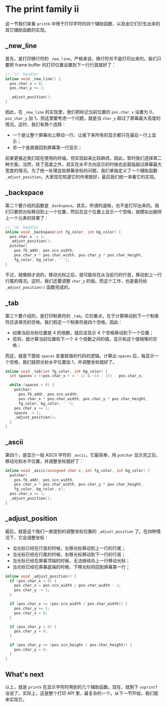 # The print family ii

这一节我们来看 `printk` 中用于打印字符的四个辅助函数，以及由它们衍生出来的其它辅助函数的实现。

## _new_line

首先，是打印换行符的 `_new_line`。严格来说，换行符并不是打印出来的。我们只要把 frame buffer 的打印位置设置到下一行行首就好了：

```c
// `\n` handler
inline void _new_line() {
  pos.char_x = 0;
  pos.char_y += 1;

  _adjust_position();
}
```

因此，在 `_new_line` 的实现里，我们把标记当前位置的 `pos.char_x` 设置为 0，`pox_char_y` 加 1。但这里要考虑一个问题，就是当 `char_y` 超过了屏幕最大高度的情况。这时，我们有两个选择：

* 一个是让整个屏幕向上移动一行，让接下来所有的显示都只在最后一行上显示；
* 另一个是直接回到屏幕第一行显示；

前者更接近我们现在使用的终端，但实现起来比较麻烦。因此，暂时我们选择第二种方案。当然，除了高度之外，其实在水平方向显示的时候也会面临超过屏幕最大宽度的情况。为了统一处理这些屏幕坐标的问题，我们单独定义了一个辅助函数 `_adjust_position`，大家现在知道它的作用就好，最后我们统一来看它的实现。

## _backspace

第二个要介绍的函数是 `_backspace`。其实，所谓的退格，也不是打印出来的。我们只要把光标移动到上一个位置，然后在这个位置上显示一个空格，就模拟出删除上一个元素的效果了：

```c
// `\b` handler
inline void _backspace(int fg_color, int bg_color) {
  pos.char_x -= 1;
  _adjust_position();
  putchar(
    pos.fb_addr, pos.scn_width,
    pos.char_x * pos.char_width, pos.char_y * pos.char_height,
    fg_color, bg_color, ' ');
}
```

不过，就像刚才说的，移动光标之后，就可能存在从当前行的行首，移动到上一行行尾的情况。这时，我们还要调整 `char_y` 的值。而这个工作，也是委托给 `_adjust_position()` 函数完成的。

## _tab

第三个要介绍的，是打印制表符的 `_tab`。它的重点，在于计算移动到下一个制表符应该填充的空格。我们假定一个制表符是四个空格。因此：

* 如果当前光标位置是 4 的倍数，就应该显示 4 个空格移动到下一个位置；
* 否则，就计算当前位置和下一个 4 个倍数之间的值，显示和这个值相等的空格；

而这，就是下面给 `spaces` 变量赋值的代码的逻辑。计算出 `spaces` 后，每显示一个空格，我们就把光标水平位置加 1，并调整坐标就好了。

```c
inline void _tab(int fg_color, int bg_color) {
  int spaces = ((pos.char_x + 4 - 1) & ~(4 - 1)) - pos.char_x;

  while (spaces > 0) {
    putchar(
      pos.fb_addr, pos.scn_width, 
      pos.char_x * pos.char_width, pos.char_y * pos.char_height, 
      fg_color, bg_color, ' ');
    pos.char_x += 1;
    spaces -= 1;
    _adjust_position();
  }
}
```

## _ascii

第四个，是显示一般 ASCII 字符的 `_ascii`，它最简单，用 `putchar` 显示完之后，移动光标水平位置，并调整坐标就好了：

```c
inline void _ascii(unsigned char c, int fg_color, int bg_color) {
  putchar(
    pos.fb_addr, pos.scn_width, 
    pos.char_x * pos.char_width, pos.char_y * pos.char_height, 
    fg_color, bg_color, c);
  pos.char_x += 1;
  _adjust_position();
}
```

## _adjust_position

最后，就是这个我们一直提到的调整坐标位置的 `_adjust_position` 了。在四种情况下，它会调整坐标：

* 当光标已经在行首的时候，左移光标移动到上一行的行尾；
* 当光标已经在行尾的时候，右移光标移动到下一行的行首；
* 当光标已经在屏幕顶端的时候，无法继续向上一行移动光标；
* 当光标已经在屏幕底端的时候，下移光标将回到屏幕第一行；

```c
inline void _adjust_position() {
  if (pos.char_x < 0) {
    pos.char_x = pos.scn_width / pos.char_width - 1;
    pos.char_y -= 1;
  }

  if (pos.char_x >= (pos.scn_width / pos.char_width)) {
    pos.char_y += 1;
    pos.char_x = 0;
  }

  if (pos.char_y < 0) {
    pos.char_y = 0;
  }

  if (pos.char_y >= (pos.scn_height / pos.char_height)) {
    pos.char_y = 0;
  }
}
```

## What's next

以上，就是 `printk` 在显示字符时用到的几个辅助函数。现在，就剩下 `vsprintf` 没说了。实际上，这是整个打印 API 里，最复杂的一个。从下一节开始，我们就来实现它。
